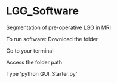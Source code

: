 # LGG_Software
Segmentation of pre-operative LGG in MRI

To run software:
Download the folder

Go to your terminal

Access the folder path

Type 'python GUI_Starter.py'


